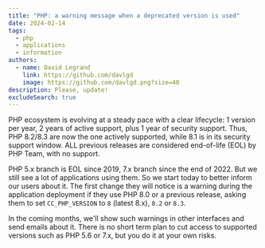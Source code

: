 ```yaml
---
title: "PHP: a warning message when a deprecated version is used" 
date: 2024-02-14
tags:
  - php
  - applications
  - information
authors:
  - name: David Legrand
    link: https://github.com/davlgd
    image: https://github.com/davlgd.png?size=40
description: Please, update!
excludeSearch: true
---
```


PHP ecosystem is evolving at a steady pace with a clear lifecycle: 1 version per year, 2 years of active support, plus 1 year of security support. Thus, PHP 8.2/8.3 are now the one actively supported, while 8.1 is in its security support window. ALL previous releases are considered end-of-life (EOL) by PHP Team, with no support. 

PHP 5.x branch is EOL since 2019, 7.x branch since the end of 2022. But we still see a lot of applications using them. So we start today to better inform our users about it. The first change they will notice is a warning during the application deployment if they use PHP 8.0 or a previous release, asking them to set `CC_PHP_VERSION` to `8` (latest 8.x), `8.2` or `8.3`.

In the coming months, we'll show such warnings in other interfaces and send emails about it. There is no short term plan to cut access to supported versions such as PHP 5.6 or 7.x, but you do it at your own risks.